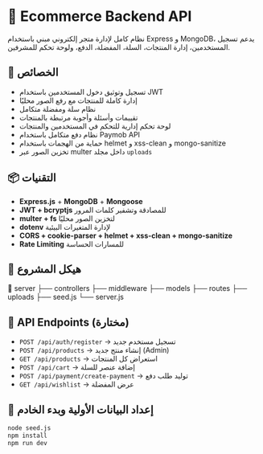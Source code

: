 # 🛒 Ecommerce Backend API

نظام كامل لإدارة متجر إلكتروني مبني باستخدام Express و MongoDB، يدعم تسجيل المستخدمين، إدارة المنتجات، السلة، المفضلة، الدفع، ولوحة تحكم للمشرفين.

## 🚀 الخصائص
- تسجيل وتوثيق دخول المستخدمين باستخدام JWT
- إدارة كاملة للمنتجات مع رفع الصور محليًا
- نظام سلة ومفضلة متكامل
- تقييمات وأسئلة وأجوبة مرتبطة بالمنتجات
- لوحة تحكم إدارية للتحكم في المستخدمين والمنتجات
- نظام دفع متكامل باستخدام Paymob API
- حماية من الهجمات باستخدام helmet و xss-clean و mongo-sanitize
- تخزين الصور عبر multer داخل مجلد `uploads`

## 📦 التقنيات
- **Express.js** + **MongoDB** + **Mongoose**
- **JWT + bcryptjs** للمصادقة وتشفير كلمات المرور
- **multer + fs** لتخزين الصور محليًا
- **dotenv** لإدارة المتغيرات البيئية
- **CORS + cookie-parser + helmet + xss-clean + mongo-sanitize**
- **Rate Limiting** للمسارات الحساسة

## 📂 هيكل المشروع
📁 server
    ├── controllers
    ├── middleware
    ├── models
    ├── routes
    ├── uploads
    ├── seed.js
    └── server.js


## 📮 API Endpoints (مختارة)
- `POST /api/auth/register` → تسجيل مستخدم جديد
- `POST /api/products` → إنشاء منتج جديد (Admin)
- `GET /api/products` → استعراض كل المنتجات
- `POST /api/cart` → إضافة عنصر للسلة
- `POST /api/payment/create-payment` → توليد طلب دفع
- `GET /api/wishlist` → عرض المفضلة

## 🧪 إعداد البيانات الأولية وبدء الخادم
```bash
node seed.js
npm install
npm run dev
